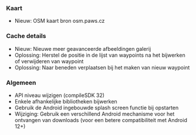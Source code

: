 ### Kaart
- Nieuw: OSM kaart bron osm.paws.cz

### Cache details
- Nieuw: Nieuwe meer geavanceerde afbeeldingen galerij
- Oplossing: Herstel de positie in de lijst van waypoints na het bijwerken of verwijderen van waypoint
- Oplossing: Naar beneden verplaatsen bij het maken van nieuw waypoint

### Algemeen
- API niveau wijzigen (compileSDK 32)
- Enkele afhankelijke bibliotheken bijwerken
- Gebruik de Android ingebouwde splash screen functie bij opstarten
- Wijziging: Gebruik een verschillend Android mechanisme voor het ontvangen van downloads (voor een betere compatibiliteit met Android 12+)
